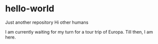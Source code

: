 # hello-world
Just another repository
Hi other humans

I am currently waiting for my turn for a tour trip of Europa. Till then, I am here.

